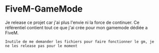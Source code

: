 # FiveM-GameMode
Je release ce projet car j'ai plus l'envie ni la force de continuer. Ce référentiel contient tout ce que j'ai crée pour mon gamemode dédiée a FiveM.


```
Inutile de me demander les fichiers pour faire fonctionner le gm, je ne les release pas pour le moment
```

